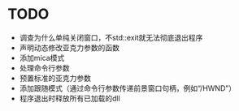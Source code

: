 # TODO

- 调查为什么单纯关闭窗口，不std::exit就无法彻底退出程序
- 声明动态修改亚克力参数的函数
- 添加mica模式
- 处理命令行参数
- 预置标准的亚克力参数
- 添加跟随模式（通过命令行参数传递前景窗口句柄，例如“/HWND”）
- 程序退出时释放所有已加载的dll
